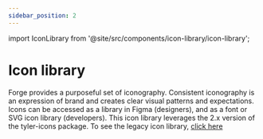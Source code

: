 ```yaml
---
sidebar_position: 2
---
```


import IconLibrary from '@site/src/components/icon-library/icon-library';

# Icon library

Forge provides a purposeful set of iconography. Consistent iconography is an expression of brand and creates clear visual patterns and expectations. Icons can be accessed as a library in Figma (designers), and as a font or SVG icon library (developers). This icon library leverages the 2.x version of the tyler-icons package. To see the legacy icon library, [click here](/assets/icon-library-legacy/)

<IconLibrary />
